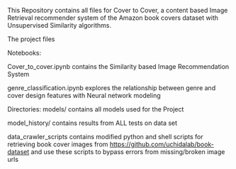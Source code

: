 This Repository contains all files for Cover to Cover, a content based Image Retrieval recommender system  of the Amazon book covers dataset with Unsupervised Similarity algorithms.

The project files

Notebooks:

Cover_to_cover.ipynb contains the Similarity based Image Recommendation System

genre_classification.ipynb explores the relationship between genre and cover design features with Neural network modeling


Directories:
models/ contains all models used for the Project

model_history/ contains results from ALL tests on data set


data_crawler_scripts contains modified python and shell scripts for retrieving book cover images from  https://github.com/uchidalab/book-dataset and use these scripts to bypass errors from missing/broken image urls

